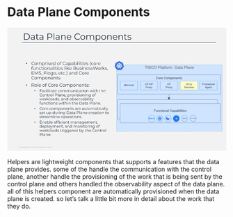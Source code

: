 # Data Plane Components

![Data Plane Components](image/slide22.png)

Helpers are lightweight components that supports a features that the data plane provides. some of the handle the communication with the control plane, another handle the provisioning of the work that is being sent by the control plane and others handled the observability aspect of the data plane. all of this helpers component are automatically provisioned when the data plane is created. so let’s talk a little bit more in detail about the work that they do.

